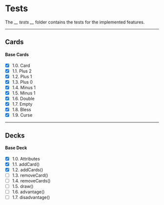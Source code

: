 # Tests
The *__ tests __* folder contains the tests for the implemented features.

---

## Cards

#### Base Cards
- [x] 1.0. Card
- [x] 1.1. Plus 2
- [x] 1.2. Plus 1
- [x] 1.3. Plus 0
- [x] 1.4. Minus 1
- [x] 1.5. Minus 1
- [x] 1.6. Double
- [x] 1.7. Empty
- [x] 1.8. Bless
- [x] 1.9. Curse

---

## Decks

#### Base Deck
- [x] 1.0. Attributes
- [x] 1.1. addCard()
- [x] 1.2. addCards()
- [ ] 1.3. removeCard()
- [ ] 1.4. removeCards()
- [ ] 1.5. draw()
- [ ] 1.6. advantage()
- [ ] 1.7. disadvantage()